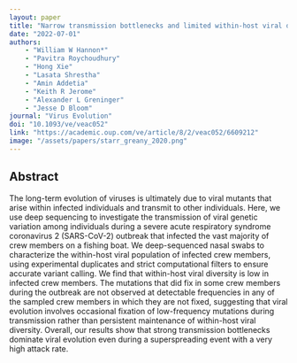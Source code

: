```yaml
---
layout: paper
title: "Narrow transmission bottlenecks and limited within-host viral diversity during a SARS-CoV-2 outbreak on a fishing boat"
date: "2022-07-01"
authors: 
    - "William W Hannon*"
    - "Pavitra Roychoudhury"
    - "Hong Xie"
    - "Lasata Shrestha"
    - "Amin Addetia"
    - "Keith R Jerome"
    - "Alexander L Greninger"
    - "Jesse D Bloom"
journal: "Virus Evolution"
doi: "10.1093/ve/veac052"
link: "https://academic.oup.com/ve/article/8/2/veac052/6609212"
image: "/assets/papers/starr_greany_2020.png"
---
```


## Abstract

The long-term evolution of viruses is ultimately due to viral mutants that arise within infected individuals and transmit to other individuals. Here, we use deep sequencing to investigate the transmission of viral genetic variation among individuals during a severe acute respiratory syndrome coronavirus 2 (SARS-CoV-2) outbreak that infected the vast majority of crew members on a fishing boat. We deep-sequenced nasal swabs to characterize the within-host viral population of infected crew members, using experimental duplicates and strict computational filters to ensure accurate variant calling. We find that within-host viral diversity is low in infected crew members. The mutations that did fix in some crew members during the outbreak are not observed at detectable frequencies in any of the sampled crew members in which they are not fixed, suggesting that viral evolution involves occasional fixation of low-frequency mutations during transmission rather than persistent maintenance of within-host viral diversity. Overall, our results show that strong transmission bottlenecks dominate viral evolution even during a superspreading event with a very high attack rate.
